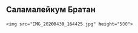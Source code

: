 <!DOCTYPE html>
<html>
    <head>
	 <title>Саламалейкум бро</title>
	 <meta charset= "utf-8">
	 <meta name= "reywords" content="мой сайт, html,Саламалейкум бро ">
	 <meta name= "description" content="hello">
   </head>
   <body>
   	<h2>Саламалейкум Братан</h2>

   	<img src="IMG_20200430_164425.jpg" height="500">




   </body>
